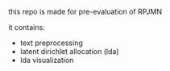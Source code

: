 this repo is made for pre-evaluation of RPJMN

it contains:

- text preprocessing
- latent dirichlet allocation (lda)
- lda visualization
